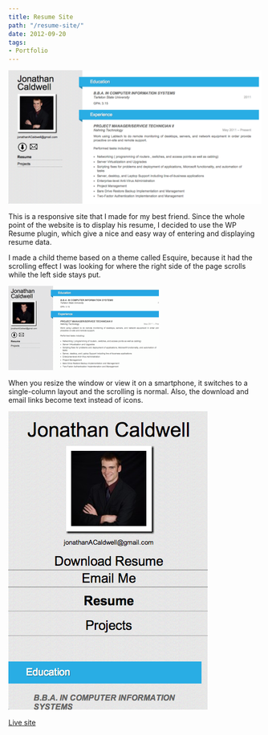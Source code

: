 ```yaml
---
title: Resume Site
path: "/resume-site/"
date: 2012-09-20
tags:
- Portfolio
---
```


<img alt="jonathan-resume-desktop" src="./jonathan-resume-desktop.png" />

This is a responsive site that I made for my best friend. Since the whole point of the website is to display his resume, I decided to use the WP Resume plugin, which give a nice and easy way of entering and displaying resume data.

I made a child theme based on a theme called Esquire, because it had the scrolling effect I was looking for where the right side of the page scrolls while the left side stays put.

<img alt="jonathan-resume-scroll" src="./jonathan-resume-scroll.gif" />

When you resize the window or view it on a smartphone, it switches to a single-column layout and the scrolling is normal. Also, the download and email links become text instead of icons.

<img alt="jonathan-resume-phone" src="./jonathan-resume-phone.png" />

<a href="http://www.jonathancaldwell.me/" target="_blank">Live site</a>
